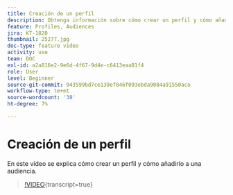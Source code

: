 ```yaml
---
title: Creación de un perfil
description: Obtenga información sobre cómo crear un perfil y cómo añadirlo a una audiencia.
feature: Profiles, Audiences
jira: KT-1820
thumbnail: 25277.jpg
doc-type: feature video
activity: use
team: DOC
exl-id: a2a816e2-9e6d-4f67-9d4e-c6413eaa81f4
role: User
level: Beginner
source-git-commit: 943599bd7ce139ef846f093ebda9084a91550aca
workflow-type: tm+mt
source-wordcount: '38'
ht-degree: 7%

---
```


# Creación de un perfil

En este vídeo se explica cómo crear un perfil y cómo añadirlo a una audiencia.

>[!VIDEO](https://video.tv.adobe.com/v/25277/?learn=on){transcript=true}
